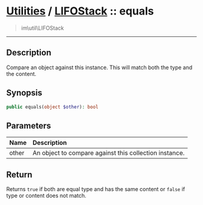 # [Utilities](util.md) / [LIFOStack](util-LIFOStack.md) :: equals
 > im\util\LIFOStack
____

## Description
Compare an object against this instance.
This will match both the type and the content.

## Synopsis
```php
public equals(object $other): bool
```

## Parameters
| Name | Description |
| :--- | :---------- |
| other | An object to compare against this collection instance. |

## Return
Returns `true` if both are equal type and has the same content
or `false` if type or content does not match.
